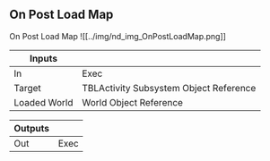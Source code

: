 ## On Post Load Map
On Post Load Map
![[../img/nd_img_OnPostLoadMap.png]]

|Inputs||
|--|--|
| In | Exec |
| Target | TBLActivity Subsystem Object Reference |
| Loaded World | World Object Reference |

|Outputs||
|--|--|
| Out | Exec |
